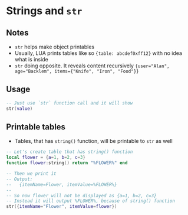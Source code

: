 # Strings and `str`

## Notes
* `str` helps make object printables
* Usually, LUA prints tables like so `{table: abcdef0xff12}`  with no idea what is inside
* `str` doing opposite. It reveals content recursively `{user="Alan", age="Backlem", items={"Knife", "Iron", "Food"}}`

## Usage
```lua
-- Just use `str` function call and it will show
str(value)
```

## Printable tables
* Tables, that has `string()` function, will be printable to `str` as well
```lua
-- Let's create table that has string() function
local flower = {a=1, b=2, c=3}
function flower:string() return "%FLOWER%" end

-- Then we print it
-- Output:
--   {itemName=Flower, itemValue=%FLOWER%}
--
-- So now flower will not be displayed as {a=1, b=2, c=3}
-- Instead it will output %FLOWER%, because of string() function
str({itemName="Flower", itemValue=flower})
```